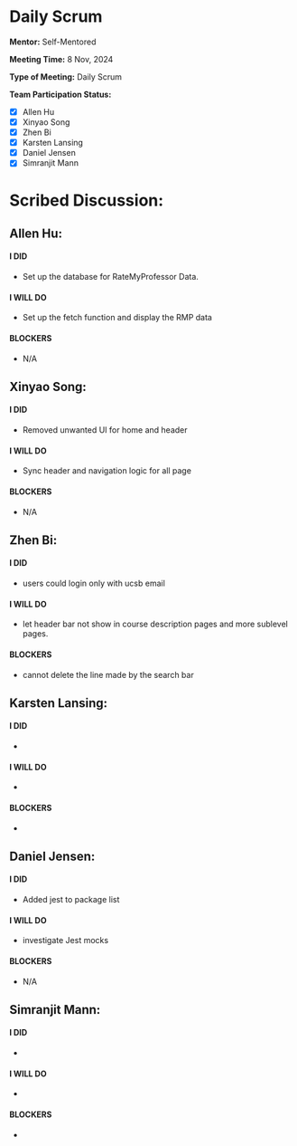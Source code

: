 # Daily Scrum

**Mentor:** Self-Mentored

**Meeting Time:** 8 Nov, 2024

**Type of Meeting:** Daily Scrum

**Team Participation Status:** 
- [x] Allen Hu 
- [x] Xinyao Song 
- [x] Zhen Bi 
- [x] Karsten Lansing 
- [x] Daniel Jensen 
- [x] Simranjit Mann 

# **Scribed Discussion:**

## **Allen Hu:**  
#### **I DID**  
- Set up the database for RateMyProfessor Data. 

#### **I WILL DO**  
- Set up the fetch function and display the RMP data

#### **BLOCKERS**  
- N/A

## **Xinyao Song:**  
#### **I DID**  
- Removed unwanted UI for home and header

#### **I WILL DO**  
- Sync header and navigation logic for all page

#### **BLOCKERS**  
- N/A

## **Zhen Bi:**  
#### **I DID**  
- users could login only with ucsb email

#### **I WILL DO**  
- let header bar not show in course description pages and more sublevel pages.

#### **BLOCKERS**  
- cannot delete the line made by the search bar

## **Karsten Lansing:**  
#### **I DID**  
- 

#### **I WILL DO**  
- 

#### **BLOCKERS**  
- 

## **Daniel Jensen:**  
#### **I DID**  
- Added jest to package list

#### **I WILL DO**  
- investigate Jest mocks

#### **BLOCKERS**  
- N/A

## **Simranjit Mann:**  
#### **I DID**  
- 

#### **I WILL DO**  
- 

#### **BLOCKERS**  
-
